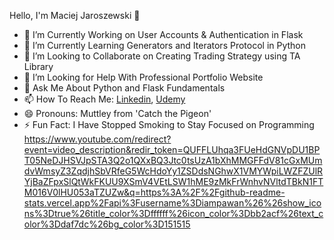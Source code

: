 Hello, I'm Maciej Jaroszewski 👋



- 🔭 I’m Currently Working on User Accounts & Authentication in Flask
- 🌱 I’m Currently Learning Generators and Iterators Protocol in Python
- 👯 I’m Looking to Collaborate on Creating Trading Strategy using TA Library 
- 🤔 I’m Looking for Help With Professional Portfolio Website
- 💬 Ask Me About Python and Flask Fundamentals
- 📫 How To Reach Me: [Linkedin](https://www.linkedin.com/in/maciej-jaroszewski-0aa0451bb/), [Udemy](https://www.udemy.com/user/maciej-jaroszewski-3/)
- 😄 Pronouns: Muttley from 'Catch the Pigeon'
- ⚡ Fun Fact: I Have Stopped Smoking to Stay Focused on Programming 
https://www.youtube.com/redirect?event=video_description&redir_token=QUFFLUhqa3FUeHdGNVpDU1BPT05NeDJHSVJpSTA3Q2o1QXxBQ3Jtc0tsUzA1bXhMMGFFdV81cGxMUmdvWmsyZ3ZqdjhSbVRfeG5WcHdoYy1ZSDdsNGhwX1VMYWpiLWZFZUlRYjBaZFpxSlQtWkFKUU9XSmV4VEtLSW1hME9zMkFrWnhvNVltdTBkN1FTM016V0lHU053aTZUZw&q=https%3A%2F%2Fgithub-readme-stats.vercel.app%2Fapi%3Fusername%3Diampawan%26%26show_icons%3Dtrue%26title_color%3Dffffff%26icon_color%3Dbb2acf%26text_color%3Ddaf7dc%26bg_color%3D151515
